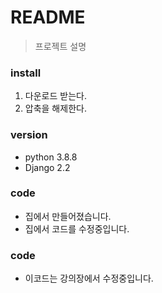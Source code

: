 # README
> 프로젝트 설명

### install
1. 다운로드 받는다.
2. 압축을 해제한다.

### version
- python 3.8.8
- Django 2.2

### code
- 집에서 만들어졌습니다.
- 집에서 코드를 수정중입니다.

### code 
 
 - 이코드는 강의장에서 수정중입니다.
 
